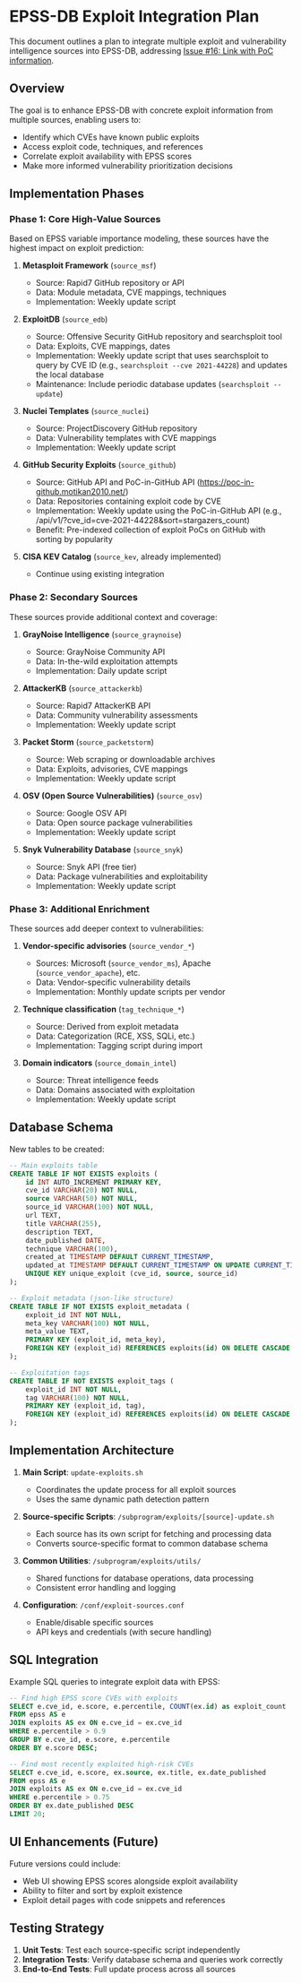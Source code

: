 # EPSS-DB Exploit Integration Plan

This document outlines a plan to integrate multiple exploit and vulnerability intelligence sources into EPSS-DB, addressing [Issue #16: Link with PoC information](https://github.com/hogehuga/epss-db/issues/16).

## Overview

The goal is to enhance EPSS-DB with concrete exploit information from multiple sources, enabling users to:
- Identify which CVEs have known public exploits
- Access exploit code, techniques, and references
- Correlate exploit availability with EPSS scores
- Make more informed vulnerability prioritization decisions

## Implementation Phases

### Phase 1: Core High-Value Sources

Based on EPSS variable importance modeling, these sources have the highest impact on exploit prediction:

1. **Metasploit Framework** (`source_msf`)
   - Source: Rapid7 GitHub repository or API
   - Data: Module metadata, CVE mappings, techniques
   - Implementation: Weekly update script

2. **ExploitDB** (`source_edb`)
   - Source: Offensive Security GitHub repository and searchsploit tool
   - Data: Exploits, CVE mappings, dates
   - Implementation: Weekly update script that uses searchsploit to query by CVE ID (e.g., `searchsploit --cve 2021-44228`) and updates the local database
   - Maintenance: Include periodic database updates (`searchsploit --update`)

3. **Nuclei Templates** (`source_nuclei`)
   - Source: ProjectDiscovery GitHub repository
   - Data: Vulnerability templates with CVE mappings
   - Implementation: Weekly update script

4. **GitHub Security Exploits** (`source_github`)
   - Source: GitHub API and PoC-in-GitHub API (https://poc-in-github.motikan2010.net/)
   - Data: Repositories containing exploit code by CVE
   - Implementation: Weekly update using the PoC-in-GitHub API (e.g., /api/v1/?cve_id=cve-2021-44228&sort=stargazers_count)
   - Benefit: Pre-indexed collection of exploit PoCs on GitHub with sorting by popularity
   
5. **CISA KEV Catalog** (`source_kev`, already implemented)
   - Continue using existing integration

### Phase 2: Secondary Sources

These sources provide additional context and coverage:

1. **GrayNoise Intelligence** (`source_graynoise`)
   - Source: GrayNoise Community API
   - Data: In-the-wild exploitation attempts
   - Implementation: Daily update script

2. **AttackerKB** (`source_attackerkb`)
   - Source: Rapid7 AttackerKB API
   - Data: Community vulnerability assessments
   - Implementation: Weekly update script

3. **Packet Storm** (`source_packetstorm`)
   - Source: Web scraping or downloadable archives
   - Data: Exploits, advisories, CVE mappings
   - Implementation: Weekly update script

4. **OSV (Open Source Vulnerabilities)** (`source_osv`)
   - Source: Google OSV API
   - Data: Open source package vulnerabilities
   - Implementation: Weekly update script

5. **Snyk Vulnerability Database** (`source_snyk`)
   - Source: Snyk API (free tier)
   - Data: Package vulnerabilities and exploitability
   - Implementation: Weekly update script

### Phase 3: Additional Enrichment

These sources add deeper context to vulnerabilities:

1. **Vendor-specific advisories** (`source_vendor_*`)
   - Sources: Microsoft (`source_vendor_ms`), Apache (`source_vendor_apache`), etc.
   - Data: Vendor-specific vulnerability details
   - Implementation: Monthly update scripts per vendor

2. **Technique classification** (`tag_technique_*`)
   - Source: Derived from exploit metadata
   - Data: Categorization (RCE, XSS, SQLi, etc.)
   - Implementation: Tagging script during import

3. **Domain indicators** (`source_domain_intel`)
   - Source: Threat intelligence feeds
   - Data: Domains associated with exploitation
   - Implementation: Weekly update script

## Database Schema

New tables to be created:

```sql
-- Main exploits table
CREATE TABLE IF NOT EXISTS exploits (
    id INT AUTO_INCREMENT PRIMARY KEY,
    cve_id VARCHAR(20) NOT NULL,
    source VARCHAR(50) NOT NULL,
    source_id VARCHAR(100) NOT NULL,
    url TEXT,
    title VARCHAR(255),
    description TEXT,
    date_published DATE,
    technique VARCHAR(100),
    created_at TIMESTAMP DEFAULT CURRENT_TIMESTAMP,
    updated_at TIMESTAMP DEFAULT CURRENT_TIMESTAMP ON UPDATE CURRENT_TIMESTAMP,
    UNIQUE KEY unique_exploit (cve_id, source, source_id)
);

-- Exploit metadata (json-like structure)
CREATE TABLE IF NOT EXISTS exploit_metadata (
    exploit_id INT NOT NULL,
    meta_key VARCHAR(100) NOT NULL,
    meta_value TEXT,
    PRIMARY KEY (exploit_id, meta_key),
    FOREIGN KEY (exploit_id) REFERENCES exploits(id) ON DELETE CASCADE
);

-- Exploitation tags
CREATE TABLE IF NOT EXISTS exploit_tags (
    exploit_id INT NOT NULL,
    tag VARCHAR(100) NOT NULL,
    PRIMARY KEY (exploit_id, tag),
    FOREIGN KEY (exploit_id) REFERENCES exploits(id) ON DELETE CASCADE
);
```

## Implementation Architecture

1. **Main Script**: `update-exploits.sh`
   - Coordinates the update process for all exploit sources
   - Uses the same dynamic path detection pattern

2. **Source-specific Scripts**: `/subprogram/exploits/[source]-update.sh`
   - Each source has its own script for fetching and processing data
   - Converts source-specific format to common database schema

3. **Common Utilities**: `/subprogram/exploits/utils/`
   - Shared functions for database operations, data processing
   - Consistent error handling and logging

4. **Configuration**: `/conf/exploit-sources.conf`
   - Enable/disable specific sources
   - API keys and credentials (with secure handling)

## SQL Integration

Example SQL queries to integrate exploit data with EPSS:

```sql
-- Find high EPSS score CVEs with exploits
SELECT e.cve_id, e.score, e.percentile, COUNT(ex.id) as exploit_count 
FROM epss AS e
JOIN exploits AS ex ON e.cve_id = ex.cve_id
WHERE e.percentile > 0.9
GROUP BY e.cve_id, e.score, e.percentile
ORDER BY e.score DESC;

-- Find most recently exploited high-risk CVEs
SELECT e.cve_id, e.score, ex.source, ex.title, ex.date_published
FROM epss AS e
JOIN exploits AS ex ON e.cve_id = ex.cve_id
WHERE e.percentile > 0.75
ORDER BY ex.date_published DESC
LIMIT 20;
```

## UI Enhancements (Future)

Future versions could include:
- Web UI showing EPSS scores alongside exploit availability
- Ability to filter and sort by exploit existence
- Exploit detail pages with code snippets and references

## Testing Strategy

1. **Unit Tests**: Test each source-specific script independently
2. **Integration Tests**: Verify database schema and queries work correctly
3. **End-to-End Tests**: Full update process across all sources
